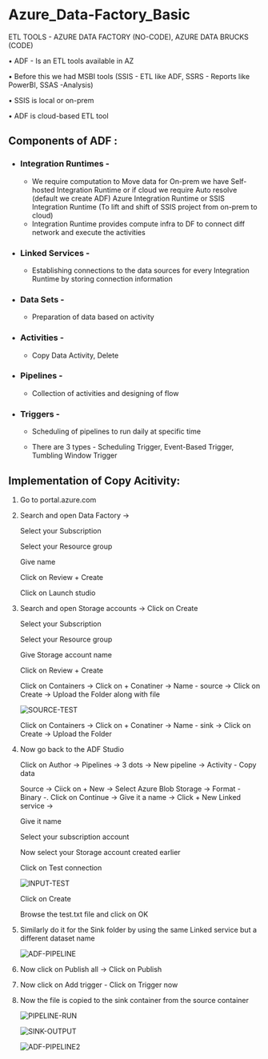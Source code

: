 # Azure_Data-Factory_Basic

ETL TOOLS - AZURE DATA FACTORY (NO-CODE), AZURE DATA BRUCKS (CODE)

• ADF - Is an ETL tools available in AZ 

• Before this we had MSBI tools (SSIS - ETL like ADF, SSRS - Reports like PowerBI, SSAS -Analysis)  

• SSIS is local or on-prem 

• ADF is cloud-based ETL tool
	
	
## Components of ADF :


- ### Integration Runtimes - 
	
	- We require computation to Move data for On-prem we have Self-hosted Integration Runtime or if cloud we require Auto resolve (default we create ADF) Azure Integration Runtime or SSIS Integration Runtime (To lift and shift of SSIS project from on-prem to cloud)
	- Integration Runtime provides compute infra to DF to connect diff network and execute the activities
		
- ### Linked Services -  

  	- Establishing connections to the data sources for every Integration Runtime by storing connection information
	
- ### Data Sets -

	- Preparation of data based on activity 
		
- ### Activities - 
	
	- Copy Data Activity, Delete 
		
- ### Pipelines -

	- Collection of activities and designing of flow
	
- ### Triggers - 

	- Scheduling of pipelines to run daily at specific time
	
 	- There are 3 types - Scheduling Trigger, Event-Based Trigger, Tumbling Window Trigger 


## Implementation of Copy Acitivity:


1. Go to portal.azure.com


2. Search and open Data Factory ->

	Select your Subscription
	
	Select your Resource group
	
	Give name
	
	Click on Review + Create
	
	Click on Launch studio


3. Search and open Storage accounts -> Click on Create

	Select your Subscription
	
	Select your Resource group
	
	Give Storage account name
	
	Click on Review + Create
	
	Click on Containers -> Click on + Conatiner -> Name - source -> Click on Create -> Upload the Folder along with file

	![SOURCE-TEST](https://github.com/Pavan-1997/Azure_Data-Factory_Basic/assets/32020205/99827221-f2c8-4cc2-bafb-63b5ea545cf3)
 
  	Click on Containers -> Click on + Conatiner -> Name - sink -> Click on Create -> Upload the Folder  


5. Now go back to the ADF Studio 

	Click on Author -> Pipelines -> 3 dots -> New pipeline -> Activity - Copy data
	
	Source -> Ciick on + New -> Select Azure Blob Storage -> Format - Binary -. Click on Continue -> Give it a name -> Click + New Linked service -> 
	
	Give it name

	Select your subscription account
	
	Now select your Storage account created earlier
	
	Click on Test connection

	![INPUT-TEST](https://github.com/Pavan-1997/Azure_Data-Factory_Basic/assets/32020205/d0de0895-9f14-4504-9d50-0edd3b3f25ef)

	Click on Create
	
	Browse the test.txt file and click on OK


7. Similarly do it for the Sink folder by using the same Linked service  but a different dataset name

	![ADF-PIPELINE](https://github.com/Pavan-1997/Azure_Data-Factory_Basic/assets/32020205/a4828d09-0db8-4e9e-82e3-9a06f9216084)


6. Now click on Publish all -> 	Click on Publish


7. Now click on Add trigger - Click on Trigger now 


8. Now the file is copied to the sink container from the source container 

	![PIPELINE-RUN](https://github.com/Pavan-1997/Azure_Data-Factory_Basic/assets/32020205/447f6979-8742-4716-8b6c-3aa6890fe2ab)
	
	![SINK-OUTPUT](https://github.com/Pavan-1997/Azure_Data-Factory_Basic/assets/32020205/e68aba14-d719-4898-9431-ffc4610d302f)
	
	![ADF-PIPELINE2](https://github.com/Pavan-1997/Azure_Data-Factory_Basic/assets/32020205/c9baa865-4858-4d22-b14e-abfe598cd96b)

